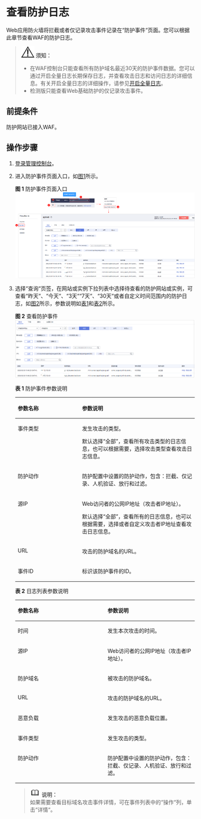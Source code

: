 # 查看防护日志<a name="waf_01_0156"></a>

Web应用防火墙将拦截或者仅记录攻击事件记录在“防护事件“页面。您可以根据此章节查看WAF的防护日志。

>![](public_sys-resources/icon-notice.gif) **须知：**   
>-   在WAF控制台只能查看所有防护域名最近30天的防护事件数据。您可以通过开启全量日志长期保存日志，并查看攻击日志和访问日志的详细信息。有关开启全量日志的详细操作，请参见[开启全量日志](开启全量日志.md)。  
>-   检测版只能查看Web基础防护的仅记录攻击事件。  

## 前提条件<a name="section1337552712154"></a>

防护网站已接入WAF。

## 操作步骤<a name="section8956201516165"></a>

1.  [登录管理控制台](https://console.huaweicloud.com/?locale=zh-cn)。
2.  进入防护事件页面入口，如[图1](#fig182151235121911)所示。

    **图 1**  防护事件页面入口<a name="fig182151235121911"></a>  
    ![](figures/防护事件页面入口.png "防护事件页面入口")

3.  选择“查询“页签，在网站或实例下拉列表中选择待查看的防护网站或实例，可查看“昨天“、“今天“、“3天““7天“、“30天“或者自定义时间范围内的防护日志，如[图2](#waf_01_0024_fig194311743164914)所示，参数说明如[表1](#waf_01_0024_table146358613417)和[表2](#waf_01_0024_table135241210519)所示。

    **图 2**  查看防护事件<a name="waf_01_0024_fig194311743164914"></a>  
    ![](figures/查看防护事件.png "查看防护事件")

    **表 1**  防护事件参数说明

    <a name="waf_01_0024_table146358613417"></a>
    <table><thead align="left"><tr id="waf_01_0024_row863606163419"><th class="cellrowborder" valign="top" width="35.809999999999995%" id="mcps1.2.3.1.1"><p id="waf_01_0024_p18636268343"><a name="waf_01_0024_p18636268343"></a><a name="waf_01_0024_p18636268343"></a>参数名称</p>
    </th>
    <th class="cellrowborder" valign="top" width="64.19%" id="mcps1.2.3.1.2"><p id="waf_01_0024_p26369693419"><a name="waf_01_0024_p26369693419"></a><a name="waf_01_0024_p26369693419"></a>参数说明</p>
    </th>
    </tr>
    </thead>
    <tbody><tr id="waf_01_0024_row18636563347"><td class="cellrowborder" valign="top" width="35.809999999999995%" headers="mcps1.2.3.1.1 "><p id="waf_01_0024_p154212041980"><a name="waf_01_0024_p154212041980"></a><a name="waf_01_0024_p154212041980"></a>事件类型</p>
    </td>
    <td class="cellrowborder" valign="top" width="64.19%" headers="mcps1.2.3.1.2 "><p id="waf_01_0024_p263610619345"><a name="waf_01_0024_p263610619345"></a><a name="waf_01_0024_p263610619345"></a>发生攻击的类型。</p>
    <p id="waf_01_0024_p946816714218"><a name="waf_01_0024_p946816714218"></a><a name="waf_01_0024_p946816714218"></a>默认选择<span class="parmvalue" id="waf_01_0024_parmvalue84681576425"><a name="waf_01_0024_parmvalue84681576425"></a><a name="waf_01_0024_parmvalue84681576425"></a>“全部”</span>，查看所有攻击类型的日志信息，也可以根据需要，选择攻击类型查看攻击日志信息。</p>
    </td>
    </tr>
    <tr id="waf_01_0024_row14240104218184"><td class="cellrowborder" valign="top" width="35.809999999999995%" headers="mcps1.2.3.1.1 "><p id="waf_01_0024_p1924114217183"><a name="waf_01_0024_p1924114217183"></a><a name="waf_01_0024_p1924114217183"></a>防护动作</p>
    </td>
    <td class="cellrowborder" valign="top" width="64.19%" headers="mcps1.2.3.1.2 "><p id="waf_01_0024_p8241144251813"><a name="waf_01_0024_p8241144251813"></a><a name="waf_01_0024_p8241144251813"></a>防护配置中设置的防护动作，包含：拦截、仅记录、人机验证、放行和过滤。</p>
    </td>
    </tr>
    <tr id="waf_01_0024_row1563616616349"><td class="cellrowborder" valign="top" width="35.809999999999995%" headers="mcps1.2.3.1.1 "><p id="waf_01_0024_p1842971315816"><a name="waf_01_0024_p1842971315816"></a><a name="waf_01_0024_p1842971315816"></a>源IP</p>
    </td>
    <td class="cellrowborder" valign="top" width="64.19%" headers="mcps1.2.3.1.2 "><p id="waf_01_0024_p15246151320427"><a name="waf_01_0024_p15246151320427"></a><a name="waf_01_0024_p15246151320427"></a>Web访问者的公网IP地址（攻击者IP地址）。</p>
    <p id="waf_01_0024_p66364618344"><a name="waf_01_0024_p66364618344"></a><a name="waf_01_0024_p66364618344"></a>默认选择<span class="parmvalue" id="waf_01_0024_parmvalue827165894119"><a name="waf_01_0024_parmvalue827165894119"></a><a name="waf_01_0024_parmvalue827165894119"></a>“全部”</span>，查看所有的日志信息，也可以根据需要，选择或者自定义攻击者IP地址查看攻击日志信息。</p>
    </td>
    </tr>
    <tr id="waf_01_0024_row188821953151813"><td class="cellrowborder" valign="top" width="35.809999999999995%" headers="mcps1.2.3.1.1 "><p id="waf_01_0024_p52821913132015"><a name="waf_01_0024_p52821913132015"></a><a name="waf_01_0024_p52821913132015"></a>URL</p>
    </td>
    <td class="cellrowborder" valign="top" width="64.19%" headers="mcps1.2.3.1.2 "><p id="waf_01_0024_p13282171312014"><a name="waf_01_0024_p13282171312014"></a><a name="waf_01_0024_p13282171312014"></a>攻击的防护域名的URL。</p>
    </td>
    </tr>
    <tr id="waf_01_0024_row1698513261914"><td class="cellrowborder" valign="top" width="35.809999999999995%" headers="mcps1.2.3.1.1 "><p id="waf_01_0024_p1098612161914"><a name="waf_01_0024_p1098612161914"></a><a name="waf_01_0024_p1098612161914"></a>事件ID</p>
    </td>
    <td class="cellrowborder" valign="top" width="64.19%" headers="mcps1.2.3.1.2 "><p id="waf_01_0024_p149863211915"><a name="waf_01_0024_p149863211915"></a><a name="waf_01_0024_p149863211915"></a>标识该防护事件的ID。</p>
    </td>
    </tr>
    </tbody>
    </table>

    **表 2**  日志列表参数说明

    <a name="waf_01_0024_table135241210519"></a>
    <table><thead align="left"><tr id="waf_01_0024_row135266102011"><th class="cellrowborder" valign="top" width="50%" id="mcps1.2.3.1.1"><p id="waf_01_0024_p151817452118"><a name="waf_01_0024_p151817452118"></a><a name="waf_01_0024_p151817452118"></a>参数名称</p>
    </th>
    <th class="cellrowborder" valign="top" width="50%" id="mcps1.2.3.1.2"><p id="waf_01_0024_p1818154515118"><a name="waf_01_0024_p1818154515118"></a><a name="waf_01_0024_p1818154515118"></a>参数说明</p>
    </th>
    </tr>
    </thead>
    <tbody><tr id="waf_01_0024_row152661018114"><td class="cellrowborder" valign="top" width="50%" headers="mcps1.2.3.1.1 "><p id="waf_01_0024_p1056814367118"><a name="waf_01_0024_p1056814367118"></a><a name="waf_01_0024_p1056814367118"></a>时间</p>
    </td>
    <td class="cellrowborder" valign="top" width="50%" headers="mcps1.2.3.1.2 "><p id="waf_01_0024_p856817369112"><a name="waf_01_0024_p856817369112"></a><a name="waf_01_0024_p856817369112"></a>发生本次攻击的时间。</p>
    </td>
    </tr>
    <tr id="waf_01_0024_row352616101114"><td class="cellrowborder" valign="top" width="50%" headers="mcps1.2.3.1.1 "><p id="waf_01_0024_p656818369112"><a name="waf_01_0024_p656818369112"></a><a name="waf_01_0024_p656818369112"></a>源IP</p>
    </td>
    <td class="cellrowborder" valign="top" width="50%" headers="mcps1.2.3.1.2 "><p id="waf_01_0024_p6568163613117"><a name="waf_01_0024_p6568163613117"></a><a name="waf_01_0024_p6568163613117"></a>Web访问者的公网IP地址（攻击者IP地址）。</p>
    </td>
    </tr>
    <tr id="waf_01_0024_row652611010115"><td class="cellrowborder" valign="top" width="50%" headers="mcps1.2.3.1.1 "><p id="waf_01_0024_p95681136218"><a name="waf_01_0024_p95681136218"></a><a name="waf_01_0024_p95681136218"></a>防护域名</p>
    </td>
    <td class="cellrowborder" valign="top" width="50%" headers="mcps1.2.3.1.2 "><p id="waf_01_0024_p13568163617118"><a name="waf_01_0024_p13568163617118"></a><a name="waf_01_0024_p13568163617118"></a>被攻击的防护域名。</p>
    </td>
    </tr>
    <tr id="waf_01_0024_row10526810313"><td class="cellrowborder" valign="top" width="50%" headers="mcps1.2.3.1.1 "><p id="waf_01_0024_p105681236616"><a name="waf_01_0024_p105681236616"></a><a name="waf_01_0024_p105681236616"></a>URL</p>
    </td>
    <td class="cellrowborder" valign="top" width="50%" headers="mcps1.2.3.1.2 "><p id="waf_01_0024_p15689361714"><a name="waf_01_0024_p15689361714"></a><a name="waf_01_0024_p15689361714"></a>攻击的防护域名的URL。</p>
    </td>
    </tr>
    <tr id="waf_01_0024_row635713296113"><td class="cellrowborder" valign="top" width="50%" headers="mcps1.2.3.1.1 "><p id="waf_01_0024_p175681036316"><a name="waf_01_0024_p175681036316"></a><a name="waf_01_0024_p175681036316"></a>恶意负载</p>
    </td>
    <td class="cellrowborder" valign="top" width="50%" headers="mcps1.2.3.1.2 "><p id="waf_01_0024_p115684361018"><a name="waf_01_0024_p115684361018"></a><a name="waf_01_0024_p115684361018"></a>发生攻击的恶意负载位置。</p>
    </td>
    </tr>
    <tr id="waf_01_0024_row33596297111"><td class="cellrowborder" valign="top" width="50%" headers="mcps1.2.3.1.1 "><p id="waf_01_0024_p85682036716"><a name="waf_01_0024_p85682036716"></a><a name="waf_01_0024_p85682036716"></a>事件类型</p>
    </td>
    <td class="cellrowborder" valign="top" width="50%" headers="mcps1.2.3.1.2 "><p id="waf_01_0024_p1856843612117"><a name="waf_01_0024_p1856843612117"></a><a name="waf_01_0024_p1856843612117"></a>发生攻击的类型。</p>
    </td>
    </tr>
    <tr id="waf_01_0024_row17359429116"><td class="cellrowborder" valign="top" width="50%" headers="mcps1.2.3.1.1 "><p id="waf_01_0024_p1556810365113"><a name="waf_01_0024_p1556810365113"></a><a name="waf_01_0024_p1556810365113"></a>防护动作</p>
    </td>
    <td class="cellrowborder" valign="top" width="50%" headers="mcps1.2.3.1.2 "><p id="waf_01_0024_p556853615117"><a name="waf_01_0024_p556853615117"></a><a name="waf_01_0024_p556853615117"></a>防护配置中设置的防护动作，包含：拦截、仅记录、人机验证、放行和过滤。</p>
    </td>
    </tr>
    </tbody>
    </table>

    >![](public_sys-resources/icon-note.gif) **说明：**   
    >如果需要查看目标域名攻击事件详情，可在事件列表中的“操作“列，单击“详情“。  


